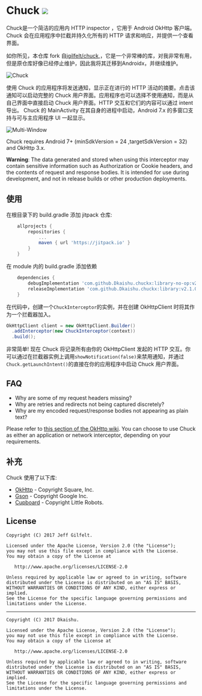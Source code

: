 Chuck  [![](https://jitpack.io/v/Dkaishu/chuckx.svg)](https://jitpack.io/#Dkaishu/chuckx)
=====

Chuck是一个简洁的应用内 HTTP inspector ，它用于 Android OkHttp 客户端。Chuck 会在应用程序中拦截并持久化所有的 HTTP 请求和响应，并提供一个查看界面。

如你所见，本仓库 fork 自[jgilfelt/chuck](https://github.com/jgilfelt/chuck),，它是一个非常棒的库，对我非常有用，但是原仓库好像已经停止维护，因此我将其迁移到Androidx，并继续维护。

![Chuck](assets/chuck.gif)

使用 Chuck 的应用程序将发送通知，显示正在进行的 HTTP 活动的摘要。点击该通知可以启动完整的 Chuck 用户界面。应用程序也可以选择不使用通知，而是从自己界面中直接启动 Chuck 用户界面。HTTP 交互和它们的内容可以通过 intent 导出。
Chuck 的 MainActivity 在其自身的进程中启动，Android 7.x 的多窗口支持与可与主应用程序 UI 一起显示。

![Multi-Window](assets/multiwindow.gif)

Chuck requires Android 7+ (minSdkVersion = 24 ,targetSdkVersion = 32) and OkHttp 3.x.

**Warning**: The data generated and stored when using this interceptor may contain sensitive information such as Authorization or Cookie headers, and the contents of request and response bodies. It is intended for use during development, and not in release builds or other production deployments.

使用
-----
在根目录下的 build.gradle 添加 jitpack 仓库:

```gradle
	allprojects {
		repositories {
			...
			maven { url 'https://jitpack.io' }
		}
	}
```

在 module 内的 build.gradle 添加依赖
```gradle
	dependencies {
	    debugImplementation 'com.github.Dkaishu.chuckx:library-no-op:v2.1.0'
        releaseImplementation 'com.github.Dkaishu.chuckx:library:v2.1.0'
	}
```

在代码中，创建一个`ChuckInterceptor`的实例，并在创建 OkHttpClient 时将其作为一个拦截器加入。

```java
OkHttpClient client = new OkHttpClient.Builder()
  .addInterceptor(new ChuckInterceptor(context))
  .build();
```

非常简单! 现在 Chuck 将记录所有由你的 OkHttpClient 发起的 HTTP 交互。你可以通过在拦截器实例上调用`showNotification(false)`来禁用通知，并通过`Chuck.getLaunchIntent()`的直接在你的应用程序中启动 Chuck 用户界面。

FAQ
---

- Why are some of my request headers missing?
- Why are retries and redirects not being captured discretely?
- Why are my encoded request/response bodies not appearing as plain text?

Please refer to [this section of the OkHttp wiki](https://github.com/square/okhttp/wiki/Interceptors#choosing-between-application-and-network-interceptors). You can choose to use Chuck as either an application or network interceptor, depending on your requirements.

补充
----------------

Chuck 使用了以下库:

- [OkHttp](https://github.com/square/okhttp) - Copyright Square, Inc.
- [Gson](https://github.com/google/gson) - Copyright Google Inc.
- [Cupboard](https://bitbucket.org/littlerobots/cupboard) - Copyright Little Robots.

License
-------

    Copyright (C) 2017 Jeff Gilfelt.
    
    Licensed under the Apache License, Version 2.0 (the "License");
    you may not use this file except in compliance with the License.
    You may obtain a copy of the License at
    
       http://www.apache.org/licenses/LICENSE-2.0
    
    Unless required by applicable law or agreed to in writing, software
    distributed under the License is distributed on an "AS IS" BASIS,
    WITHOUT WARRANTIES OR CONDITIONS OF ANY KIND, either express or implied.
    See the License for the specific language governing permissions and
    limitations under the License.

-------

    Copyright (C) 2017 Dkaishu.
    
    Licensed under the Apache License, Version 2.0 (the "License");
    you may not use this file except in compliance with the License.
    You may obtain a copy of the License at
    
       http://www.apache.org/licenses/LICENSE-2.0
    
    Unless required by applicable law or agreed to in writing, software
    distributed under the License is distributed on an "AS IS" BASIS,
    WITHOUT WARRANTIES OR CONDITIONS OF ANY KIND, either express or implied.
    See the License for the specific language governing permissions and
    limitations under the License.
